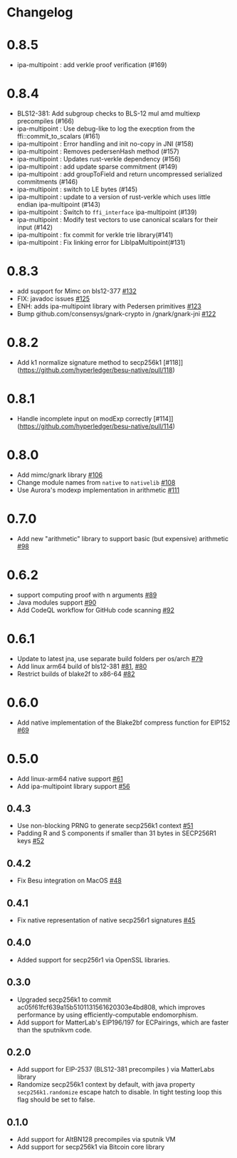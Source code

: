 # Changelog

# 0.8.5
* ipa-multipoint : add verkle proof verification (#169)

# 0.8.4

* BLS12-381: Add subgroup checks to BLS-12 mul amd multiexp precompiles (#166)
* ipa-multipoint : Use debug-like to log the execption from the ffi::commit_to_scalars (#161)
* ipa-multipoint : Error handling and init no-copy in JNI (#158)
* ipa-multipoint : Removes pedersenHash method (#157)
* ipa-multipoint : Updates rust-verkle dependency (#156)
* ipa-multipoint : add update sparse commitment (#149)
* ipa-multipoint : add groupToField and return uncompressed serialized commitments (#146)
* ipa-multipoint : switch to LE bytes (#145)
* ipa-multipoint : update to a version of rust-verkle which uses little endian ipa-multipoint (#143)
* ipa-multipoint : Switch to `ffi_interface` ipa-multipoint (#139)
* ipa-multipoint : Modify test vectors to use canonical scalars for their input  (#142)
* ipa-multipoint : fix commit for verkle trie library(#141)
* ipa-multipoint : Fix linking error for LibIpaMultipoint(#131)

# 0.8.3

* add support for Mimc on bls12-377 [#132](https://github.com/hyperledger/besu-native/pull/132)
* FIX: javadoc issues [#125](https://github.com/hyperledger/besu-native/pull/125)
* ENH: adds ipa-multipoint library with Pedersen primitives [#123](https://github.com/hyperledger/besu-native/pull/123)
* Bump github.com/consensys/gnark-crypto in /gnark/gnark-jni [#122](https://github.com/hyperledger/besu-native/pull/122)

# 0.8.2

* Add k1 normalize signature method to secp256k1 [#118]](https://github.com/hyperledger/besu-native/pull/118)

# 0.8.1

* Handle incomplete input on modExp correctly [#114]](https://github.com/hyperledger/besu-native/pull/114)

# 0.8.0

* Add mimc/gnark library [#106](https://github.com/hyperledger/besu-native/pull/106)
* Change module names from `native` to `nativelib` [#108](https://github.com/hyperledger/besu-native/pull/108)
* Use Aurora's modexp implementation in arithmetic [#111](https://github.com/hyperledger/besu-native/pull/111)

# 0.7.0

* Add new "arithmetic" library to support basic (but expensive) arithmetic [#98](https://github.com/hyperledger/besu-native/pull/98)

# 0.6.2

* support computing proof with n arguments [#89](https://github.com/hyperledger/besu-native/pull/89)
* Java modules support [#90](https://github.com/hyperledger/besu-native/pull/90)
* Add CodeQL workflow for GitHub code scanning [#92](https://github.com/hyperledger/besu-native/pull/92)

# 0.6.1

* Update to latest jna, use separate build folders per os/arch [#79](https://github.com/hyperledger/besu-native/pull/79)
* Add linux arm64 build of bls12-381 [#81](https://github.com/hyperledger/besu-native/pull/81), [#80](https://github.com/hyperledger/besu-native/pull/80)
* Restrict builds of blake2f to x86-64 [#82](https://github.com/hyperledger/besu-native/pull/82) 

# 0.6.0

* Add native implementation of the Blake2bf compress function for EIP152 [#69](https://github.com/hyperledger/besu-native/pull/69)

# 0.5.0

* Add linux-arm64 native support [#61](https://github.com/hyperledger/besu-native/pull/61)
* Add ipa-multipoint library support [#56](https://github.com/hyperledger/besu-native/pull/56)

## 0.4.3

* Use non-blocking PRNG to generate secp256k1 context [#51](https://github.com/hyperledger/besu-native/pull/51)
* Padding R and S components if smaller than 31 bytes in SECP256R1 keys [#52](https://github.com/hyperledger/besu-native/pull/52)

## 0.4.2

* Fix Besu integration on MacOS [#48](https://github.com/hyperledger/besu-native/pull/48)

## 0.4.1

* Fix native representation of native secp256r1 signatures [#45](https://github.com/hyperledger/besu-native/pull/45)

## 0.4.0

* Added support for secp256r1 via OpenSSL libraries.

## 0.3.0

* Upgraded secp256k1 to commit ac05f61fcf639a15b5101131561620303e4bd808, which
  improves performance by using efficiently-computable endomorphism.
* Add support for MatterLab's EIP196/197 for ECPairings, which are faster than
  the sputnikvm code.

## 0.2.0

* Add support for EIP-2537 (BLS12-381 precompiles ) via MatterLabs library
* Randomize secp256k1 context by default, with java property
  `secp256k1.randomize` escape hatch to disable. In tight testing loop this
  flag should be set to false.

## 0.1.0

* Add support for AltBN128 precompiles via sputnik VM
* Add support for secp256k1 via Bitcoin core library
